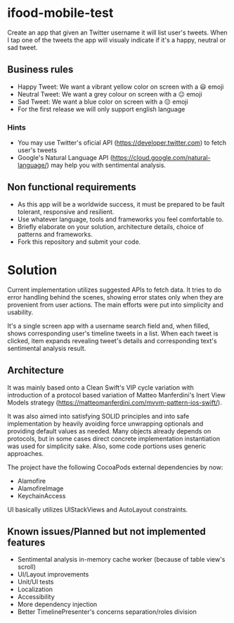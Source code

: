 # ifood-mobile-test
Create an app that given an Twitter username it will list user's tweets. When I tap one of the tweets the app will visualy indicate if it's a happy, neutral or sad tweet.

## Business rules
* Happy Tweet: We want a vibrant yellow color on screen with a 😃 emoji
* Neutral Tweet: We want a grey colour on screen with a 😐 emoji
* Sad Tweet: We want a blue color on screen with a 😔 emoji
* For the first release we will only support english language

### Hints
* You may use Twitter's oficial API (https://developer.twitter.com) to fetch user's tweets 
* Google's Natural Language API (https://cloud.google.com/natural-language/) may help you with sentimental analysis.

## Non functional requirements
* As this app will be a worldwide success, it must be prepared to be fault tolerant, responsive and resilient.
* Use whatever language, tools and frameworks you feel comfortable to.
* Briefly elaborate on your solution, architecture details, choice of patterns and frameworks.
* Fork this repository and submit your code.

# Solution
Current implementation utilizes suggested APIs to fetch data. It tries to do error handling behind the scenes, showing error states only when they are provenient from user actions. The main efforts were put into simplicity and usability.

It's a single screen app with a username search field and, when filled, shows corresponding user's timeline tweets in a list. When each tweet is clicked, item expands revealing tweet's details and corresponding text's sentimental analysis result.

## Architecture
It was mainly based onto a Clean Swift's VIP cycle variation with introduction of a protocol based variation of Matteo Manferdini's Inert View Models strategy (https://matteomanferdini.com/mvvm-pattern-ios-swift/).

It was also aimed into satisfying SOLID principles and into safe implementation by heavily avoiding force unwrapping optionals and providing default values as needed. Many objects already depends on protocols, but in some cases direct concrete implementation instantiation was used for simplicity sake. Also, some code portions uses generic approaches.

The project have the following CocoaPods external dependencies by now:
* Alamofire
* AlamofireImage
* KeychainAccess

UI basically utilizes UIStackViews and AutoLayout constraints.

## Known issues/Planned but not implemented features
* Sentimental analysis in-memory cache worker (because of table view's scroll)
* UI/Layout improvements
* Unit/UI tests
* Localization
* Accessibility
* More dependency injection
* Better TimelinePresenter's concerns separation/roles division
